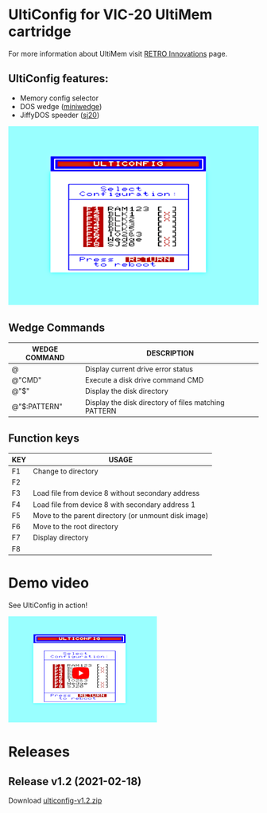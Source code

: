 # UltiConfig for VIC-20 UltiMem cartridge

For more information about UltiMem visit
[RETRO Innovations](http://www.go4retro.com/products/ultimem/) page.

## UltiConfig features:

- Memory config selector
- DOS wedge ([miniwedge](https://github.com/ops/miniwedge))
- JiffyDOS speeder ([sj20](https://github.com/ops/sj20))

![START_SCREEN](screenshot-01.png)

## Wedge Commands

|WEDGE COMMAND|DESCRIPTION|
|---|---|
|@|Display current drive error status|
|@"CMD"|Execute a disk drive command CMD|
|@"$"|Display the disk directory|
|@"$:PATTERN"|Display the disk directory of files matching PATTERN|


## Function keys

|KEY|USAGE|
|---|---|
|F1|Change to directory|
|F2| |
|F3|Load file from device 8 without secondary address|
|F4|Load file from device 8 with secondary address 1|
|F5|Move to the parent directory (or unmount disk image)|
|F6|Move to the root directory|
|F7|Display directory|
|F8| |

# Demo video

See UltiConfig in action!

[![VIDEO](yt.png)](https://www.youtube.com/watch?v=dYfJjZB2K4U)

# Releases

## Release v1.2 (2021-02-18)

Download [ulticonfig-v1.2.zip](releases/ulticonfig-v1.2.zip)
